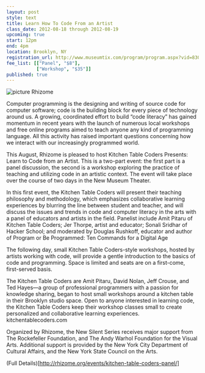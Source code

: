 ```yaml
---
layout: post
style: text
title: Learn How To Code From an Artist
class_date: 2012-08-18 through 2012-08-19
upcoming: true
start: 12pm
end: 4pm
location: Brooklyn, NY
registration_url: http://www.museumtix.com/program/program.aspx?vid=830&pid=5515013&pvt=new
fee_list: [["Panel", "$8"],
           ["Workshop", "$35"]]
published: true
---
```


![picture Rhizome](http://kitchentablecoders.com/img/comp.jpg)

Computer programming is the designing and writing of source code for computer software; code is the building block for every piece of technology around us. A growing, coordinated effort to build “code literacy” has gained momentum in recent years with the launch of numerous local workshops and free online programs aimed to teach anyone any kind of programming language. All this activity has raised important questions concerning how we interact with our increasingly programmed world.

This August, Rhizome is pleased to host Kitchen Table Coders Presents: Learn to Code from an Artist. This is a two-part event: the first part is a panel discussion, the second is a workshop exploring the practice of teaching and utilizing code in an artistic context. The event will take place over the course of two days in the New Museum Theater.

In this first event, the Kitchen Table Coders will present their teaching philosophy and methodology, which emphasizes collaborative learning experiences by blurring the line between student and teacher, and will discuss the issues and trends in code and computer literacy in the arts with a panel of educators and artists in the field. Panelist include Amit Pitaru of Kitchen Table Coders; Jer Thorpe, artist and educator; Sonali Sridhar of Hacker School; and moderated by Douglas Rushkoff, educator and author of Program or Be Programmed: Ten Commands for a Digital Age

The following day, small Kitchen Table Coders-style workshops, hosted by artists working with code, will provide a gentle introduction to the basics of code and programming. Space is limited and seats are on a first-come, first-served basis.

The Kitchen Table Coders are Amit Pitaru, David Nolan, Jeff Crouse, and Ted Hayes—a group of professional programmers with a passion for knowledge sharing, began to host small workshops around a kitchen table in their Brooklyn studio space. Open to anyone interested in learning code, the Kitchen Table Coders keep their workshop classes small to create personalized and collaborative learning experiences. kitchentablecoders.com

Organized by Rhizome, the New Silent Series receives major support from The Rockefeller Foundation, and The Andy Warhol Foundation for the Visual Arts. Additional support is provided by the New York City Department of Cultural Affairs, and the New York State Council on the Arts.

(Full Details)[http://rhizome.org/events/kitchen-table-coders-panel/]